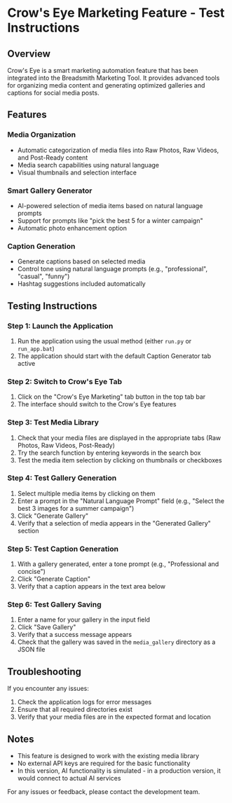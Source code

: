 # Crow's Eye Marketing Feature - Test Instructions

## Overview
Crow's Eye is a smart marketing automation feature that has been integrated into the Breadsmith Marketing Tool. It provides advanced tools for organizing media content and generating optimized galleries and captions for social media posts.

## Features

### Media Organization
- Automatic categorization of media files into Raw Photos, Raw Videos, and Post-Ready content
- Media search capabilities using natural language
- Visual thumbnails and selection interface

### Smart Gallery Generator
- AI-powered selection of media items based on natural language prompts
- Support for prompts like "pick the best 5 for a winter campaign"
- Automatic photo enhancement option

### Caption Generation
- Generate captions based on selected media
- Control tone using natural language prompts (e.g., "professional", "casual", "funny")
- Hashtag suggestions included automatically

## Testing Instructions

### Step 1: Launch the Application
1. Run the application using the usual method (either `run.py` or `run_app.bat`)
2. The application should start with the default Caption Generator tab active

### Step 2: Switch to Crow's Eye Tab
1. Click on the "Crow's Eye Marketing" tab button in the top tab bar
2. The interface should switch to the Crow's Eye features

### Step 3: Test Media Library
1. Check that your media files are displayed in the appropriate tabs (Raw Photos, Raw Videos, Post-Ready)
2. Try the search function by entering keywords in the search box
3. Test the media item selection by clicking on thumbnails or checkboxes

### Step 4: Test Gallery Generation
1. Select multiple media items by clicking on them
2. Enter a prompt in the "Natural Language Prompt" field (e.g., "Select the best 3 images for a summer campaign")
3. Click "Generate Gallery"
4. Verify that a selection of media appears in the "Generated Gallery" section

### Step 5: Test Caption Generation
1. With a gallery generated, enter a tone prompt (e.g., "Professional and concise")
2. Click "Generate Caption"
3. Verify that a caption appears in the text area below

### Step 6: Test Gallery Saving
1. Enter a name for your gallery in the input field
2. Click "Save Gallery"
3. Verify that a success message appears
4. Check that the gallery was saved in the `media_gallery` directory as a JSON file

## Troubleshooting

If you encounter any issues:

1. Check the application logs for error messages
2. Ensure that all required directories exist
3. Verify that your media files are in the expected format and location

## Notes

- This feature is designed to work with the existing media library
- No external API keys are required for the basic functionality
- In this version, AI functionality is simulated - in a production version, it would connect to actual AI services

For any issues or feedback, please contact the development team. 